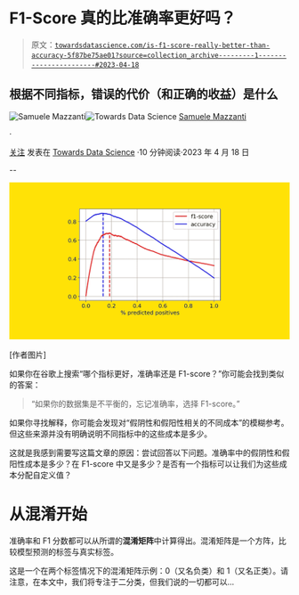 # F1-Score 真的比准确率更好吗？

> 原文：[`towardsdatascience.com/is-f1-score-really-better-than-accuracy-5f87be75ae01?source=collection_archive---------1-----------------------#2023-04-18`](https://towardsdatascience.com/is-f1-score-really-better-than-accuracy-5f87be75ae01?source=collection_archive---------1-----------------------#2023-04-18)

## 根据不同指标，错误的代价（和正确的收益）是什么

[](https://medium.com/@mazzanti.sam?source=post_page-----5f87be75ae01--------------------------------)![Samuele Mazzanti](https://medium.com/@mazzanti.sam?source=post_page-----5f87be75ae01--------------------------------)[](https://towardsdatascience.com/?source=post_page-----5f87be75ae01--------------------------------)![Towards Data Science](https://towardsdatascience.com/?source=post_page-----5f87be75ae01--------------------------------) [Samuele Mazzanti](https://medium.com/@mazzanti.sam?source=post_page-----5f87be75ae01--------------------------------)

·

[关注](https://medium.com/m/signin?actionUrl=https%3A%2F%2Fmedium.com%2F_%2Fsubscribe%2Fuser%2Fe16f3bb86e03&operation=register&redirect=https%3A%2F%2Ftowardsdatascience.com%2Fis-f1-score-really-better-than-accuracy-5f87be75ae01&user=Samuele+Mazzanti&userId=e16f3bb86e03&source=post_page-e16f3bb86e03----5f87be75ae01---------------------post_header-----------) 发表在 [Towards Data Science](https://towardsdatascience.com/?source=post_page-----5f87be75ae01--------------------------------) ·10 分钟阅读·2023 年 4 月 18 日[](https://medium.com/m/signin?actionUrl=https%3A%2F%2Fmedium.com%2F_%2Fvote%2Ftowards-data-science%2F5f87be75ae01&operation=register&redirect=https%3A%2F%2Ftowardsdatascience.com%2Fis-f1-score-really-better-than-accuracy-5f87be75ae01&user=Samuele+Mazzanti&userId=e16f3bb86e03&source=-----5f87be75ae01---------------------clap_footer-----------)

--

[](https://medium.com/m/signin?actionUrl=https%3A%2F%2Fmedium.com%2F_%2Fbookmark%2Fp%2F5f87be75ae01&operation=register&redirect=https%3A%2F%2Ftowardsdatascience.com%2Fis-f1-score-really-better-than-accuracy-5f87be75ae01&source=-----5f87be75ae01---------------------bookmark_footer-----------)![](img/a09fe8380a1e7a9f6979a654ee98ace5.png)

[作者图片]

如果你在谷歌上搜索“哪个指标更好，准确率还是 F1-score？”你可能会找到类似的答案：

> “如果你的数据集是不平衡的，忘记准确率，选择 F1-score。”

如果你寻找解释，你可能会发现对“假阴性和假阳性相关的不同成本”的模糊参考。但这些来源并没有明确说明不同指标中的这些成本是多少。

这就是我感到需要写这篇文章的原因：尝试回答以下问题。准确率中的假阴性和假阳性成本是多少？在 F1-score 中又是多少？是否有一个指标可以让我们为这些成本分配自定义值？

# 从混淆开始

准确率和 F1 分数都可以从所谓的**混淆矩阵**中计算得出。混淆矩阵是一个方阵，比较模型预测的标签与真实标签。

这是一个在两个标签情况下的混淆矩阵示例：0（又名负类）和 1（又名正类）。请注意，在本文中，我们将专注于二分类，但我们说的一切都可以…
